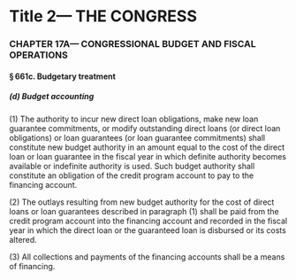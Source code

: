 
# Title 2— THE CONGRESS
### CHAPTER 17A— CONGRESSIONAL BUDGET AND FISCAL OPERATIONS
#### § 661c. Budgetary treatment
##### (d) Budget accounting

(1) The authority to incur new direct loan obligations, make new loan guarantee commitments, or modify outstanding direct loans (or direct loan obligations) or loan guarantees (or loan guarantee commitments) shall constitute new budget authority in an amount equal to the cost of the direct loan or loan guarantee in the fiscal year in which definite authority becomes available or indefinite authority is used. Such budget authority shall constitute an obligation of the credit program account to pay to the financing account.

(2) The outlays resulting from new budget authority for the cost of direct loans or loan guarantees described in paragraph (1) shall be paid from the credit program account into the financing account and recorded in the fiscal year in which the direct loan or the guaranteed loan is disbursed or its costs altered.

(3) All collections and payments of the financing accounts shall be a means of financing.
